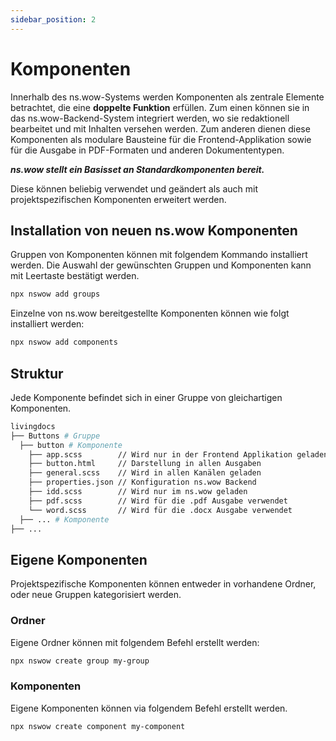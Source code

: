 ```yaml
---
sidebar_position: 2
---
```


# Komponenten

Innerhalb des ns.wow-Systems werden Komponenten als zentrale Elemente betrachtet, die eine **doppelte Funktion** erfüllen.
Zum einen können sie in das ns.wow-Backend-System integriert werden, wo sie redaktionell bearbeitet und mit Inhalten
versehen werden. Zum anderen dienen diese Komponenten als modulare Bausteine für die Frontend-Applikation sowie für die
Ausgabe in PDF-Formaten und anderen Dokumententypen.

***ns.wow stellt ein Basisset an Standardkomponenten bereit.***

Diese können beliebig verwendet und geändert als auch mit projektspezifischen Komponenten erweitert werden.

## Installation von neuen ns.wow Komponenten

Gruppen von Komponenten können mit folgendem Kommando installiert werden. Die Auswahl der gewünschten Gruppen und Komponenten kann mit Leertaste bestätigt werden.

```bash
npx nswow add groups
```

Einzelne von ns.wow bereitgestellte Komponenten können wie folgt installiert werden:

```bash
npx nswow add components
```

## Struktur

Jede Komponente befindet sich in einer Gruppe von gleichartigen Komponenten.

```bash
livingdocs
├── Buttons # Gruppe
  ├── button # Komponente
    ├── app.scss        // Wird nur in der Frontend Applikation geladen
    ├── button.html     // Darstellung in allen Ausgaben
    ├── general.scss    // Wird in allen Kanälen geladen
    ├── properties.json // Konfiguration ns.wow Backend
    ├── idd.scss        // Wird nur im ns.wow geladen
    ├── pdf.scss        // Wird für die .pdf Ausgabe verwendet
    └── word.scss       // Wird für die .docx Ausgabe verwendet
  ├── ... # Komponente
├── ...
```

## Eigene Komponenten

Projektspezifische Komponenten können entweder in vorhandene Ordner, oder neue Gruppen kategorisiert werden.

### Ordner

Eigene Ordner können mit folgendem Befehl erstellt werden:

```bash
npx nswow create group my-group
```

### Komponenten

Eigene Komponenten können via folgendem Befehl erstellt werden.

```bash
npx nswow create component my-component
```
